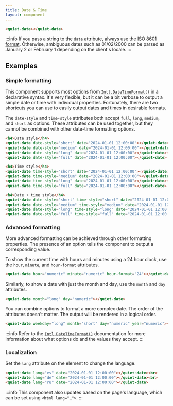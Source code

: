 ```yaml
---
title: Date & Time
layout: component
---
```


```html {.example}
<quiet-date></quiet-date>
```

:::info
If you pass a string to the `date` attribute, always use the [ISO 8601 format](https://developer.mozilla.org/en-US/docs/Web/JavaScript/Reference/Global_Objects/Date/toISOString). Otherwise, ambiguous dates such as 01/02/2000 can be parsed as January 2 or February 1 depending on the client's locale.
:::

## Examples

### Simple formatting

This component supports most options from [`Intl.DateTimeFormat()`](https://developer.mozilla.org/en-US/docs/Web/JavaScript/Reference/Global_Objects/Intl/DateTimeFormat/DateTimeFormat) in a declarative syntax. It's very flexible, but it can be a bit verbose to output a simple date or time with individual properties. Fortunately, there are two shortcuts you can use to easily output dates and times in desirable formats.

The `date-style` and `time-style` attributes both accept `full`, `long`, `medium`, and `short` as options. These attributes can be used together, but they cannot be combined with other date-time formatting options.

```html {.example}
<h4>Date style</h4>
<quiet-date date-style="short" date="2024-01-01 12:00:00"></quiet-date><br>
<quiet-date date-style="medium" date="2024-01-01 12:00:00"></quiet-date><br>
<quiet-date date-style="long" date="2024-01-01 12:00:00"></quiet-date><br>
<quiet-date date-style="full" date="2024-01-01 12:00:00"></quiet-date>

<h4>Time style</h4>
<quiet-date time-style="short" date="2024-01-01 12:00:00"></quiet-date><br>
<quiet-date time-style="medium" date="2024-01-01 12:00:00"></quiet-date><br>
<quiet-date time-style="long" date="2024-01-01 12:00:00"></quiet-date><br>
<quiet-date time-style="full" date="2024-01-01 12:00:00"></quiet-date>

<h4>Date + time style</h4>
<quiet-date date-style="short" time-style="short" date="2024-01-01 12:00:00"></quiet-date><br>
<quiet-date date-style="medium" time-style="medium" date="2024-01-01 12:00:00"></quiet-date><br>
<quiet-date date-style="long" time-style="long" date="2024-01-01 12:00:00"></quiet-date><br>
<quiet-date date-style="full" time-style="full" date="2024-01-01 12:00:00"></quiet-date>
```

### Advanced formatting

More advanced formatting can be achieved through other formatting properties. The presence of an option tells the component to output a corresponding value.

To show the current time with hours and minutes using a 24 hour clock, use the `hour`, `minute`, and `hour-format` attributes.

```html {.example}
<quiet-date hour="numeric" minute="numeric" hour-format="24"></quiet-date>
```

Similarly, to show a date with just the month and day, use the `month` and `day` attributes.

```html {.example}
<quiet-date month="long" day="numeric"></quiet-date>
```

You can combine options to format a more complex date. The order of the attributes doesn't matter. The output will be rendered in a logical order.

```html {.example}
<quiet-date weekday="long" month="short" day="numeric" year="numeric"></quiet-date>
```

:::info
Refer to the [`Intl.DateTimeFormat()`](https://developer.mozilla.org/en-US/docs/Web/JavaScript/Reference/Global_Objects/Intl/DateTimeFormat/DateTimeFormat) documentation for more information about what options do and the values they accept.
:::


### Localization

Set the `lang` attribute on the element to change the language.

```html {.example}
<quiet-date lang="es" date="2024-01-01 12:00:00"></quiet-date><br>
<quiet-date lang="de" date="2024-01-01 12:00:00"></quiet-date><br>
<quiet-date lang="ru" date="2024-01-01 12:00:00"></quiet-date>
```

:::info
This component also updates based on the page's language, which can be set using `<html lang="…">`.
:::
